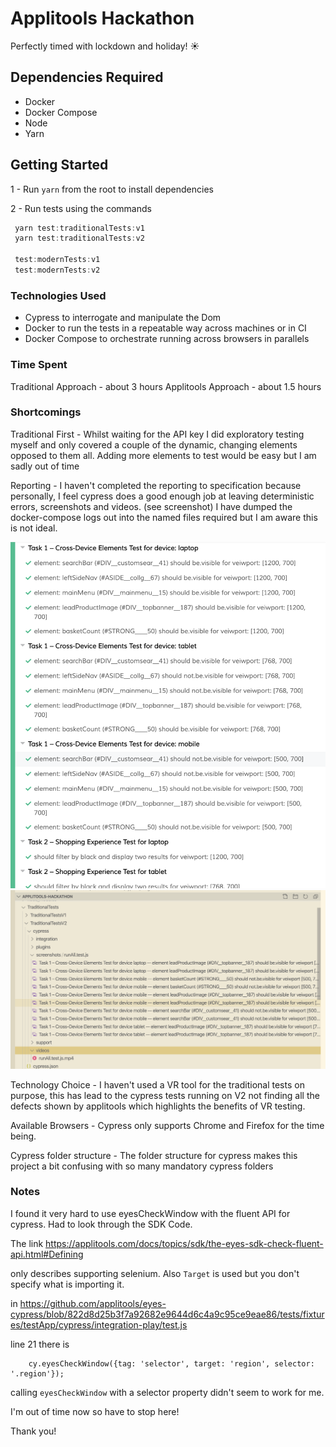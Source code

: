 # Applitools Hackathon

Perfectly timed with lockdown and holiday! ☀️

## Dependencies Required

- Docker
- Docker Compose
- Node
- Yarn

## Getting Started

1 - Run `yarn` from the root to install dependencies

2 - Run tests using the commands

``` javascript
 yarn test:traditionalTests:v1
 yarn test:traditionalTests:v2

 test:modernTests:v1
 test:modernTests:v2
```

### Technologies Used

- Cypress to interrogate and manipulate the Dom
- Docker to run the tests in a repeatable way across machines or in CI
- Docker Compose to orchestrate running across browsers in parallels

### Time Spent

Traditional Approach - about 3 hours
Applitools Approach - about 1.5 hours

### Shortcomings

Traditional First - 
Whilst waiting for the API key I did exploratory testing myself and only covered a couple of the dynamic, changing elements opposed to them all. Adding more elements to test would be easy but I am sadly out of time 

Reporting -
I haven't completed the reporting to specification because personally, I feel cypress does a good enough job at leaving deterministic errors, screenshots and videos. (see screenshot)
I have dumped the docker-compose logs out into the named files required but I am aware this is not ideal.

![](./testNames.png)
![](./sceenshotFileNames.png)

Technology Choice -
I haven't used a VR tool for the traditional tests on purpose, this has lead to the cypress tests running on V2 not finding all the defects shown by applitools which highlights the benefits of VR testing.

Available Browsers -
Cypress only supports Chrome and Firefox for the time being.


Cypress folder structure - The folder structure for cypress makes this project a bit confusing with so many mandatory cypress folders



### Notes

I found it very hard to use eyesCheckWindow with the fluent API for cypress. Had to look through the SDK Code.

The link 
https://applitools.com/docs/topics/sdk/the-eyes-sdk-check-fluent-api.html#Defining

only describes supporting selenium. Also `Target` is used but you don't specify what is importing it. 

in
https://github.com/applitools/eyes-cypress/blob/822d8d25b3f7a92682e9644d6c4a9c95ce9eae86/tests/fixtures/testApp/cypress/integration-play/test.js

line 21 there is 

```
    cy.eyesCheckWindow({tag: 'selector', target: 'region', selector: '.region'});

```
calling `eyesCheckWindow` with a selector property didn't seem to work for me.

I'm out of time now so have to stop here!

Thank you!
